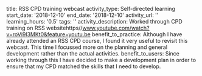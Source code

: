 title: RSS CPD training webcast
activity_type: Self-directed learning
start_date: '2018-12-10'
end_date: '2018-12-10'
activity_url: ''
learning_hours: '0.5'
tags: ''
activity_description: Worked through CPD training on RSS websitehttps//www.youtube.com/watch?v=roVi9l3MKt0&feature=youtu.be
benefit_to_practice: Although I have already attended an RSS CPD course, I found it
  very useful to revisit this webcast. This time I focussed more on the planning and
  general development rather than the actual activities.
benefit_to_users: Since working through this I have decided to make a development
  plan in order to ensure that my CPD matched the skills that I need to develop.

